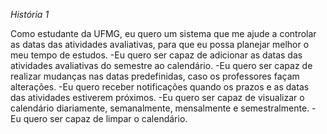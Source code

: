 *História 1*

Como estudante da UFMG, eu quero um sistema que me ajude a controlar as datas das atividades avaliativas, para que eu possa planejar melhor o meu tempo de estudos.
    -Eu quero ser capaz de adicionar as datas das atividades avaliativas do semestre ao calendário.
    -Eu quero ser capaz de realizar mudanças nas datas predefinidas, caso os professores façam alterações.
    -Eu quero receber notificações quando os prazos e as datas das atividades estiverem próximos.
    -Eu quero ser capaz de visualizar o calendário diariamente, semanalmente, mensalmente e semestralmente.
    -Eu quero ser capaz de limpar o calendário.
